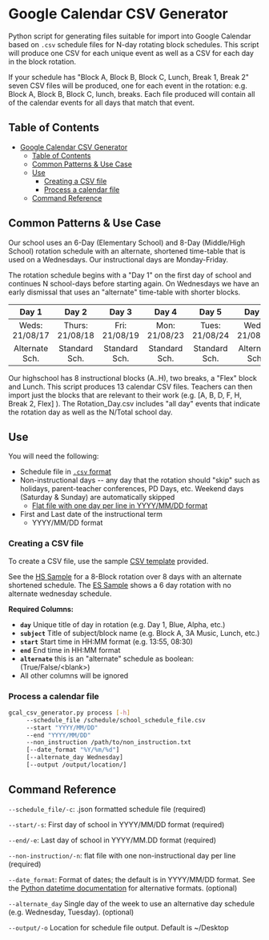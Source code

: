 # Google Calendar CSV Generator

Python script for generating files suitable for import into Google Calendar based on `.csv` schedule files for N-day rotating block schedules. This script will produce one CSV for each unique event as well as a CSV for each day in the block rotation.

If your schedule has "Block A, Block B, Block C, Lunch, Break 1, Break 2" seven CSV files will be produced, one for each event in the rotation: e.g. Block A, Block B, Block C, lunch, breaks. Each file produced will contain all of the calendar events for all days that match that event.

## Table of Contents

- [Google Calendar CSV Generator](#google-calendar-csv-generator)
  - [Table of Contents](#table-of-contents)
  - [Common Patterns & Use Case](#common-patterns--use-case)
  - [Use](#use)
    - [Creating a CSV file](#creating-a-csv-file)
    - [Process a calendar file](#process-a-calendar-file)
  - [Command Reference](#command-reference)

## Common Patterns & Use Case

Our school uses an 6-Day (Elementary School) and 8-Day (Middle/High School) rotation schedule with an alternate, shortened time-table that is used on a Wednesdays. Our instructional days are Monday-Friday.

The rotation schedule begins with a "Day 1" on the first day of school and continues N school-days before starting again. On Wednesdays we have an early dismissal that uses an "alternate" time-table with shorter blocks.

| Day 1 | Day 2 | Day 3 | Day 4 | Day 5 | Day 6 | Day 7 | Day 8 | Day 1 |
|:-:|:-:|:-:|:-:|:-:|:-:|:-:|:-:|:-:|
| Weds: 21/08/17 | Thurs: 21/08/18 | Fri: 21/08/19 | Mon: 21/08/23 | Tues: 21/08/24 | Weds: 21/08/25 | Thurs: 21/08/26 | Fri: 21/08/27 | Mon: 21/08/30 |
| Alternate Sch. | Standard Sch. | Standard Sch. | Standard Sch. | Standard Sch. | Alternate Sch. | Standard Sch. | Standard Sch. | Standard Sch. |

Our highschool has 8 instructional blocks (A..H), two breaks, a "Flex" block and Lunch. This script produces 13 calendar CSV files. Teachers can then import just the blocks that are relevant to their work (e.g. [A, B, D, F, H, Break 2, Flex] ). The Rotation_Day.csv includes "all day" events that indicate the rotation day as well as the N/Total school day.

## Use

You will need the following:

* Schedule file in [`.csv` format](./hs_sample.csv)
* Non-instructional days -- any day that the rotation should "skip" such as holidays, parent-teacher conferences, PD Days, etc. Weekend days (Saturday & Sunday) are automatically skipped
  * [Flat file with one day per line in YYYY/MM/DD format](./non_instruction_sample.txt)
* First and Last date of the instructional term
  * YYYY/MM/DD format

### Creating a CSV file

To create a CSV file, use the sample [CSV template](./sample.csv) provided.

See the [HS Sample](./hs_sample.csv) for a 8-Block rotation over 8 days with an alternate shortened schedule. The [ES Sample](./es_sample.csv) shows a 6 day rotation with no alternate wednesday schedule.

**Required Columns:**

* **`day`** Unique title of day in rotation (e.g. Day 1, Blue, Alpha, etc.)
* **`subject`** Title of subject/block name (e.g. Block A, 3A Music, Lunch, etc.)
* **`start`** Start time in HH:MM format (e.g. 13:55, 08:30)
* **`end`** End time in HH:MM format
* **`alternate`** this is an "alternate" schedule as boolean: (True/False/\<blank\>)
* All other columns will be ignored

### Process a calendar file

```bash
gcal_csv_generator.py process [-h] 
     --schedule_file /schedule/school_schedule_file.csv
     --start "YYYY/MM/DD" 
     --end "YYYY/MM/DD"
     --non_instruction /path/to/non_instruction.txt
     [--date_format "%Y/%m/%d"]
     [--alternate_day Wednesday]
     [--output /output/location/]
```

## Command Reference

`--schedule_file/-c`:
.json formatted schedule file (required)

`--start/-s`:
First day of school in YYYY/MM/DD format (required)

`--end/-e`:
Last day of school in YYYY/MM.DD format (required)

`--non-instruction/-n`:
flat file with one non-instructional day per line (required)

`--date_format`:
Format of dates; the default is in YYYY/MM/DD format. See the [Python datetime documentation](https://docs.python.org/3/library/datetime.html#strftime-and-strptime-behavior) for alternative formats. (optional)

`--alternate_day`
Single day of the week to use an alternative day schedule (e.g. Wednesday, Tuesday). (optional)

`--output/-o`
Location for schedule file output. Default is ~/Desktop